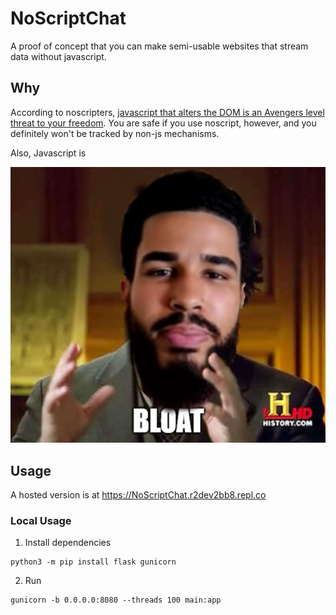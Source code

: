 # NoScriptChat

A proof of concept that you can make semi-usable websites that stream data without javascript.

## Why

According to noscripters, [javascript that alters the DOM is an Avengers level threat to your freedom](https://www.gnu.org/philosophy/javascript-trap.html). You are safe if you use noscript, however, and you definitely won't be tracked by non-js mechanisms.

Also, Javascript is

![bloat](./Bloat.png)

## Usage

A hosted version is at https://NoScriptChat.r2dev2bb8.repl.co

### Local Usage

1. Install dependencies

```
python3 -m pip install flask gunicorn
```

2. Run

```
gunicorn -b 0.0.0.0:8080 --threads 100 main:app
```
